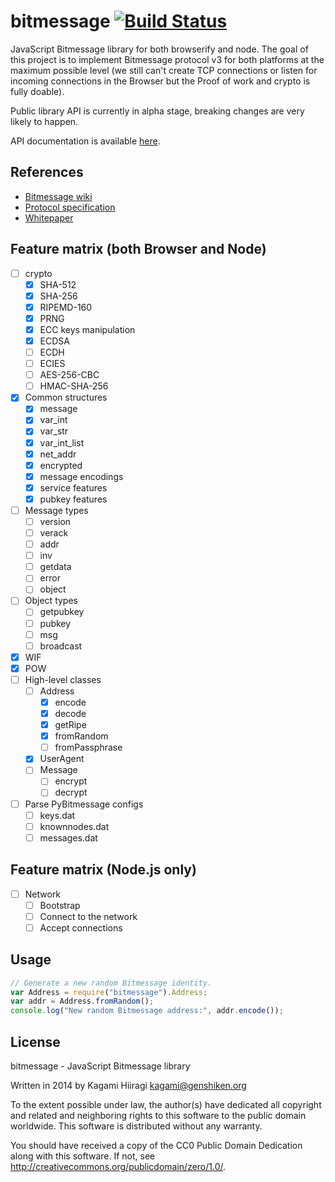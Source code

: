 # bitmessage [![Build Status](https://travis-ci.org/bitchan/bitmessage.svg?branch=master)](https://travis-ci.org/bitchan/bitmessage)

JavaScript Bitmessage library for both browserify and node. The goal of this project is to implement Bitmessage protocol v3 for both platforms at the maximum possible level (we still can't create TCP connections or listen for incoming connections in the Browser but the Proof of work and crypto is fully doable).

Public library API is currently in alpha stage, breaking changes are very likely to happen.

API documentation is available [here](https://bitchan.github.io/bitmessage/docs/).

## References

* [Bitmessage wiki](https://bitmessage.org/wiki/Main_Page)
* [Protocol specification](https://bitmessage.org/wiki/Protocol_specification)
* [Whitepaper](https://bitmessage.org/bitmessage.pdf)

## Feature matrix (both Browser and Node)

- [ ] crypto
  - [x] SHA-512
  - [x] SHA-256
  - [x] RIPEMD-160
  - [x] PRNG
  - [x] ECC keys manipulation
  - [x] ECDSA
  - [ ] ECDH
  - [ ] ECIES
  - [ ] AES-256-CBC
  - [ ] HMAC-SHA-256
- [x] Common structures
  - [x] message
  - [x] var_int
  - [x] var_str
  - [x] var_int_list
  - [x] net_addr
  - [x] encrypted
  - [x] message encodings
  - [x] service features
  - [x] pubkey features
- [ ] Message types
  - [ ] version
  - [ ] verack
  - [ ] addr
  - [ ] inv
  - [ ] getdata
  - [ ] error
  - [ ] object
- [ ] Object types
  - [ ] getpubkey
  - [ ] pubkey
  - [ ] msg
  - [ ] broadcast
- [x] WIF
- [x] POW
- [ ] High-level classes
  - [ ] Address
    - [x] encode
    - [x] decode
    - [x] getRipe
    - [x] fromRandom
    - [ ] fromPassphrase
  - [x] UserAgent
  - [ ] Message
    - [ ] encrypt
    - [ ] decrypt
- [ ] Parse PyBitmessage configs
  - [ ] keys.dat
  - [ ] knownnodes.dat
  - [ ] messages.dat

## Feature matrix (Node.js only)

- [ ] Network
  - [ ] Bootstrap
  - [ ] Connect to the network
  - [ ] Accept connections

## Usage

```js
// Generate a new random Bitmessage identity.
var Address = require("bitmessage").Address;
var addr = Address.fromRandom();
console.log("New random Bitmessage address:", addr.encode());
```

## License

bitmessage - JavaScript Bitmessage library

Written in 2014 by Kagami Hiiragi <kagami@genshiken.org>

To the extent possible under law, the author(s) have dedicated all copyright and related and neighboring rights to this software to the public domain worldwide. This software is distributed without any warranty.

You should have received a copy of the CC0 Public Domain Dedication along with this software. If not, see <http://creativecommons.org/publicdomain/zero/1.0/>.
